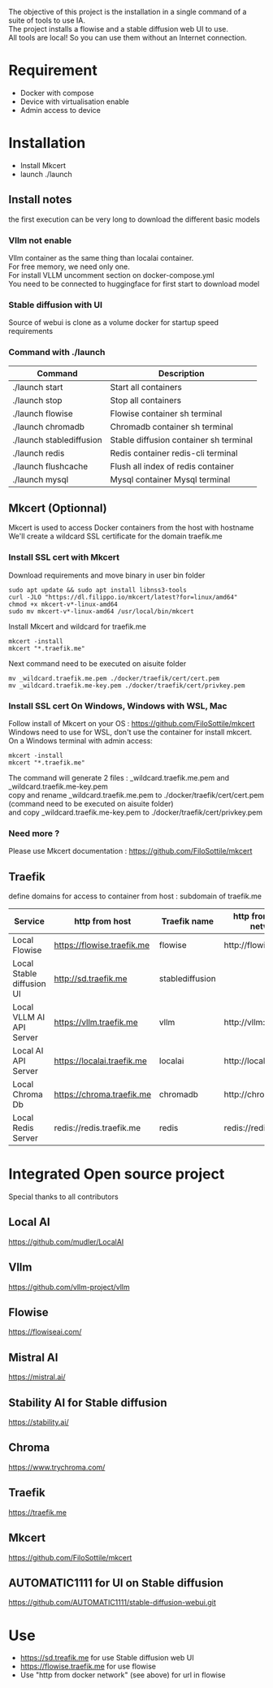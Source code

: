 The objective of this project is the installation in a single command of a suite of tools to use IA.  
The project installs a flowise and a stable diffusion web UI to use.  
All tools are local! So you can use them without an Internet connection.

# Requirement

- Docker with compose
- Device with virtualisation enable
- Admin access to device

# Installation
- Install Mkcert
- launch ./launch

## Install notes
the first execution can be very long to download the different basic models

### Vllm not enable
Vllm container as the same thing than localai container.  
For free memory, we need only one.  
For install VLLM uncomment section on docker-compose.yml  
You need to be connected to huggingface for first start to download model  

### Stable diffusion with UI
Source of webui is clone as a volume docker for startup speed requirements

### Command with ./launch
| Command                  | Description                            |
| -----------------------  | -------------------------------------- |
| ./launch start           | Start all containers                   |
| ./launch stop            | Stop  all containers                   |
| ./launch flowise         | Flowise container sh terminal          |
| ./launch chromadb        | Chromadb container sh terminal         |
| ./launch stablediffusion | Stable diffusion container sh terminal |
| ./launch redis           | Redis container redis-cli terminal     |
| ./launch flushcache      | Flush all index of redis container     |
| ./launch mysql           | Mysql container Mysql terminal         |


## Mkcert (Optionnal)
Mkcert is used to access Docker containers from the host with hostname  
We'll create a wildcard SSL certificate for the domain traefik.me

### Install SSL cert with Mkcert
Download requirements and move binary in user bin folder
```
sudo apt update && sudo apt install libnss3-tools
curl -JLO "https://dl.filippo.io/mkcert/latest?for=linux/amd64"	
chmod +x mkcert-v*-linux-amd64
sudo mv mkcert-v*-linux-amd64 /usr/local/bin/mkcert
```
Install Mkcert and wildcard for traefik.me
```
mkcert -install
mkcert "*.traefik.me"
```
Next command need to be executed on aisuite folder
```
mv _wildcard.traefik.me.pem ./docker/traefik/cert/cert.pem
mv _wildcard.traefik.me-key.pem ./docker/traefik/cert/privkey.pem
```

### Install SSL cert On Windows, Windows with WSL, Mac
Follow install of Mkcert on your OS : https://github.com/FiloSottile/mkcert  
Windows need to use for WSL, don't use the container for install mkcert.  
On a Windows terminal with admin access:
```
mkcert -install
mkcert "*.traefik.me"
```
The command will generate 2 files : _wildcard.traefik.me.pem and _wildcard.traefik.me-key.pem  
copy and rename _wildcard.traefik.me.pem to ./docker/traefik/cert/cert.pem (command need to be executed on aisuite folder)  
and copy _wildcard.traefik.me-key.pem to ./docker/traefik/cert/privkey.pem

### Need more ?
Please use Mkcert documentation : https://github.com/FiloSottile/mkcert

## Traefik
define domains for access to container from host : subdomain of traefik.me

| Service                       | http from host                | Traefik name    | http from docker network |
| ----------------------------- | ----------------------------- | --------------- | ------------------------ | 
| Local Flowise                 | https://flowise.traefik.me    | flowise         | http://flowise:8282      |
| Local Stable diffusion UI     | http://sd.traefik.me          | stablediffusion |                          |
| Local VLLM AI API Server      | https://vllm.traefik.me       | vllm            | http://vllm:7474         |
| Local AI API Server           | https://localai.traefik.me    | localai         | http://localai:8080      |
| Local Chroma Db               | https://chroma.traefik.me     | chromadb        | http://chromadb:8000     |
| Local Redis Server            | redis://redis.traefik.me      | redis           | redis://redis:6379       |


# Integrated Open source project
Special thanks to all contributors

## Local AI
https://github.com/mudler/LocalAI

## Vllm
https://github.com/vllm-project/vllm

## Flowise 
https://flowiseai.com/

## Mistral AI
https://mistral.ai/

## Stability AI for Stable diffusion
https://stability.ai/

## Chroma
https://www.trychroma.com/

## Traefik
https://traefik.me

## Mkcert
https://github.com/FiloSottile/mkcert

## AUTOMATIC1111 for UI on Stable diffusion
https://github.com/AUTOMATIC1111/stable-diffusion-webui.git

# Use
- https://sd.treafik.me for use Stable diffusion web UI
- https://flowise.traefik.me for use flowise  
- Use "http from docker network" (see above) for url in flowise
